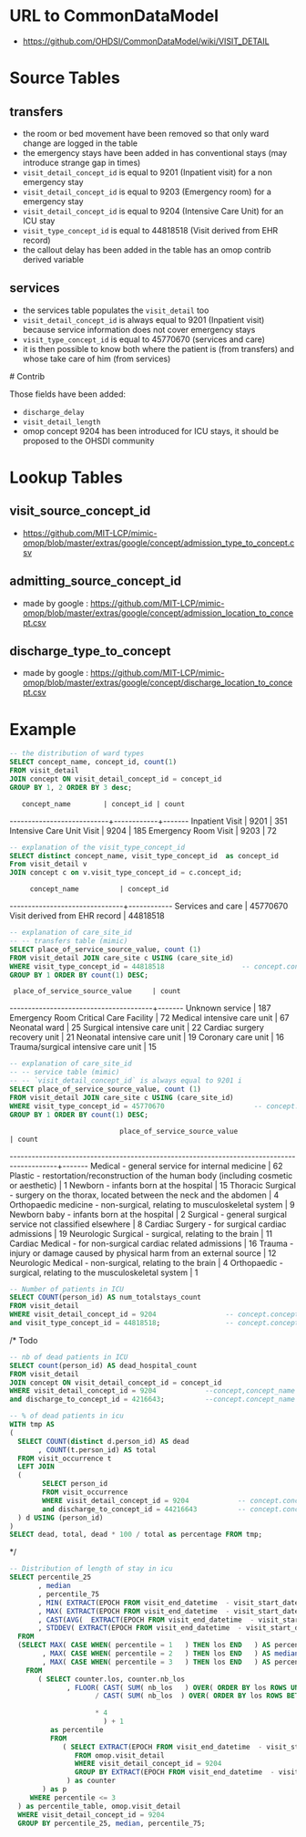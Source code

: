 # URL to CommonDataModel
- https://github.com/OHDSI/CommonDataModel/wiki/VISIT_DETAIL

# Source Tables

## transfers

- the room or bed movement have been removed so that only ward change are logged in the table
- the emergency stays have been added in has conventional stays (may introduce strange gap in times)
- `visit_detail_concept_id` is equal to 9201  (Inpatient visit) for a non emergency stay
- `visit_detail_concept_id` is equal to 9203  (Emergency room) for a emergency  stay
- `visit_detail_concept_id` is equal to 9204  (Intensive Care Unit) for an ICU  stay
- `visit_type_concept_id` is equal to 44818518  (Visit derived from EHR record)
- the callout delay has been added in the table has an omop contrib derived variable

## services

- the services table populates the `visit_detail` too
- `visit_detail_concept_id` is always equal to 9201  (Inpatient visit) because service information does not cover emergency stays
- `visit_type_concept_id` is equal to 45770670  (services and care)
- it is then possible to know both where the patient is (from transfers) and whose take care of him (from services)

# Contrib

Those fields have been added:
- `discharge_delay`
- `visit_detail_length`
- omop concept 9204 has been introduced for ICU stays, it should be proposed to the OHSDI community

# Lookup Tables

## visit_source_concept_id
- https://github.com/MIT-LCP/mimic-omop/blob/master/extras/google/concept/admission_type_to_concept.csv

## admitting_source_concept_id
- made by google : https://github.com/MIT-LCP/mimic-omop/blob/master/extras/google/concept/admission_location_to_concept.csv

## discharge_type_to_concept
- made by google : https://github.com/MIT-LCP/mimic-omop/blob/master/extras/google/concept/discharge_location_to_concept.csv

# Example
``` sql
-- the distribution of ward types
SELECT concept_name, concept_id, count(1)
FROM visit_detail
JOIN concept ON visit_detail_concept_id = concept_id
GROUP BY 1, 2 ORDER BY 3 desc;
```
       concept_name        | concept_id | count
---------------------------+------------+-------
 Inpatient Visit           |       9201 |   351
 Intensive Care Unit Visit |       9204 |   185
 Emergency Room Visit      |       9203 |    72

``` sql
-- explanation of the visit_type_concept_id
SELECT distinct concept_name, visit_type_concept_id  as concept_id
From visit_detail v
JOIN concept c on v.visit_type_concept_id = c.concept_id;
```
         concept_name          | concept_id
-------------------------------+------------
 Services and care             |   45770670
 Visit derived from EHR record |   44818518

``` sql
-- explanation of care_site_id
-- -- transfers table (mimic)
SELECT place_of_service_source_value, count (1)
FROM visit_detail JOIN care_site c USING (care_site_id) 
WHERE visit_type_concept_id = 44818518                   -- concept.concept_name = 'Visit derived from EHR record'
GROUP BY 1 ORDER BY count(1) DESC;
```
     place_of_service_source_value     | count
---------------------------------------+-------
 Unknown service                       |   187
 Emergency Room Critical Care Facility |    72
 Medical intensive care unit           |    67
 Neonatal ward                         |    25
 Surgical intensive care unit          |    22
 Cardiac surgery recovery unit         |    21
 Neonatal intensive care unit          |    19
 Coronary care unit                    |    16
 Trauma/surgical intensive care unit   |    15

``` sql
-- explanation of care_site_id
-- -- service table (mimic) 
-- -- `visit_detail_concept_id` is always equal to 9201 i
SELECT place_of_service_source_value, count (1)
FROM visit_detail JOIN care_site c USING (care_site_id) 
WHERE visit_type_concept_id = 45770670                      -- concept.concept_name = 'Services and care'
GROUP BY 1 ORDER BY count(1) DESC;
```
                               place_of_service_source_value                               | count
-------------------------------------------------------------------------------------------+-------
 Medical - general service for internal medicine                                           |    62
 Plastic - restortation/reconstruction of the human body (including cosmetic or aesthetic) |     1
 Newborn - infants born at the hospital                                                    |    15
 Thoracic Surgical - surgery on the thorax, located between the neck and the abdomen       |     4
 Orthopaedic medicine - non-surgical, relating to musculoskeletal system                   |     9
 Newborn baby - infants born at the hospital                                               |     2
 Surgical - general surgical service not classified elsewhere                              |     8
 Cardiac Surgery - for surgical cardiac admissions                                         |    19
 Neurologic Surgical - surgical, relating to the brain                                     |    11
 Cardiac Medical - for non-surgical cardiac related admissions                             |    16
 Trauma - injury or damage caused by physical harm from an external source                 |    12
 Neurologic Medical - non-surgical, relating to the brain                                  |     4
 Orthopaedic - surgical, relating to the musculoskeletal system                            |     1


``` sql
-- Number of patients in ICU
SELECT COUNT(person_id) AS num_totalstays_count
FROM visit_detail
WHERE visit_detail_concept_id = 9204                 -- concept.concept_name = 'Intensive Care Unit Visit'
and visit_type_concept_id = 44818518;                -- concept.concept_name = 'Visit derived from EHR record'
```

/* Todo
``` sql
-- nb of dead patients in ICU
SELECT count(person_id) AS dead_hospital_count
FROM visit_detail
JOIN concept ON visit_detail_concept_id = concept_id
WHERE visit_detail_concept_id = 9204            --concept,concept_name = 'Intensive Care Unit Visit'
and discharge_to_concept_id = 4216643;          --concept.concept_name = 'Patient died';
```

``` sql
-- % of dead patients in icu
WITH tmp AS
(
  SELECT COUNT(distinct d.person_id) AS dead
       , COUNT(t.person_id) AS total
  FROM visit_occurrence t
  LEFT JOIN
  (
        SELECT person_id
        FROM visit_occurrence
        WHERE visit_detail_concept_id = 9204            -- concept.concept_name = 'Intensive Care Unit Visit'
        and discharge_to_concept_id = 44216643          -- concept.concept_name = 'Patient died'
  ) d USING (person_id)
)
SELECT dead, total, dead * 100 / total as percentage FROM tmp;
```
*/

``` sql
-- Distribution of length of stay in icu
SELECT percentile_25
       , median
       , percentile_75
       , MIN( EXTRACT(EPOCH FROM visit_end_datetime  - visit_start_datetime)/60.0/60.0/24.0   )    AS minimum
       , MAX( EXTRACT(EPOCH FROM visit_end_datetime  - visit_start_datetime)/60.0/60.0/24.0 )    AS maximum
       , CAST(AVG(  EXTRACT(EPOCH FROM visit_end_datetime  - visit_start_datetime)/60.0/60.0/24.0 ) AS INTEGER)   AS mean
       , STDDEV( EXTRACT(EPOCH FROM visit_end_datetime  - visit_start_datetime)/60.0/60.0/24.0   ) AS stddev
  FROM
  (SELECT MAX( CASE WHEN( percentile = 1   ) THEN los END   ) AS percentile_25
        , MAX( CASE WHEN( percentile = 2   ) THEN los END   ) AS median
        , MAX( CASE WHEN( percentile = 3   ) THEN los END   ) AS percentile_75
    FROM
       ( SELECT counter.los, counter.nb_los
              , FLOOR( CAST( SUM( nb_los   ) OVER( ORDER BY los ROWS UNBOUNDED PRECEDING   ) AS DECIMAL   )
                     / CAST( SUM( nb_los  ) OVER( ORDER BY los ROWS BETWEEN UNBOUNDED PRECEDING
                                                                        AND UNBOUNDED FOLLOWING   )  AS DECIMAL   )
                     * 4
                       ) + 1
          as percentile
          FROM
             ( SELECT EXTRACT(EPOCH FROM visit_end_datetime  - visit_start_datetime)/60.0/60.0/24.0 as los, count(*) AS nb_los
                FROM omop.visit_detail
                WHERE visit_detail_concept_id = 9204                                                    
                GROUP BY EXTRACT(EPOCH FROM visit_end_datetime  - visit_start_datetime)/60.0/60.0/24.0
              ) as counter
        ) as p
     WHERE percentile <= 3
  ) as percentile_table, omop.visit_detail
  WHERE visit_detail_concept_id = 9204     
  GROUP BY percentile_25, median, percentile_75;
```
